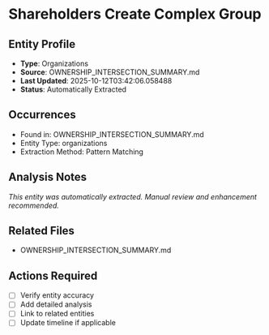 # Shareholders Create Complex Group

## Entity Profile
- **Type**: Organizations
- **Source**: OWNERSHIP_INTERSECTION_SUMMARY.md
- **Last Updated**: 2025-10-12T03:42:06.058488
- **Status**: Automatically Extracted

## Occurrences
- Found in: OWNERSHIP_INTERSECTION_SUMMARY.md
- Entity Type: organizations
- Extraction Method: Pattern Matching

## Analysis Notes
*This entity was automatically extracted. Manual review and enhancement recommended.*

## Related Files
- OWNERSHIP_INTERSECTION_SUMMARY.md

## Actions Required
- [ ] Verify entity accuracy
- [ ] Add detailed analysis
- [ ] Link to related entities
- [ ] Update timeline if applicable
